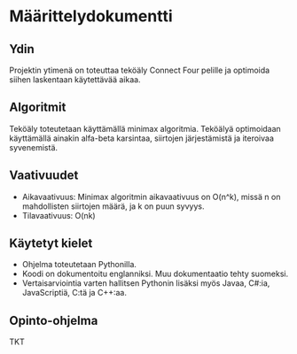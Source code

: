 # Määrittelydokumentti
## Ydin
Projektin ytimenä on toteuttaa teköäly Connect Four pelille ja optimoida siihen laskentaan käytettävää aikaa.

## Algoritmit
Teköäly toteutetaan käyttämällä minimax algoritmia. Teköälyä optimoidaan käyttämällä ainakin alfa-beta karsintaa, siirtojen järjestämistä ja iteroivaa syvenemistä.

## Vaativuudet
- Aikavaativuus: Minimax algoritmin aikavaativuus on O(n^k), missä n on mahdollisten siirtojen määrä, ja k on puun syvyys.
- Tilavaativuus: O(nk)

## Käytetyt kielet
- Ohjelma toteutetaan Pythonilla.
- Koodi on dokumentoitu englanniksi. Muu dokumentaatio tehty suomeksi.
- Vertaisarviointia varten hallitsen Pythonin lisäksi myös Javaa, C#:ia, JavaScriptiä, C:tä ja C++:aa.

## Opinto-ohjelma
TKT
